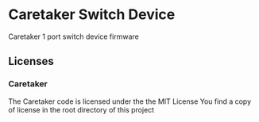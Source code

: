 Caretaker Switch Device
=====================

Caretaker 1 port switch device firmware

Licenses
--------

### Caretaker

The Caretaker code is licensed under the the MIT License
You find a copy of license in the root directory of this project
